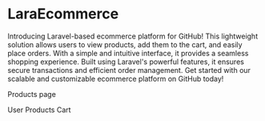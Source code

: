 # LaraEcommerce

Introducing Laravel-based ecommerce platform for GitHub! This lightweight solution allows users to view products, add them to the cart, and easily place orders. With a simple and intuitive interface, it provides a seamless shopping experience. Built using Laravel's powerful features, it ensures secure transactions and efficient order management. Get started with our scalable and customizable ecommerce platform on GitHub today!


Products page

User Products Cart

